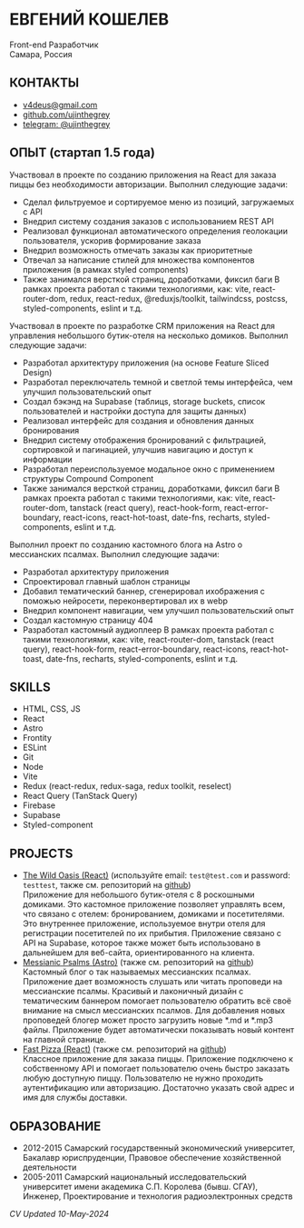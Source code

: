 # ЕВГЕНИЙ КОШЕЛЕВ
Front-end Разработчик\
Самара, Россия

## КОНТАКТЫ
- v4deus@gmail.com
- [github.com/ujinthegrey](https://github.com/ujinthegrey)
- [telegram: @ujinthegrey](https://t.me/ujinthegrey)

## ОПЫТ (стартап 1.5 года)

Участвовал в проекте по созданию приложения на React для заказа пиццы без необходимости авторизации. Выполнил следующие задачи:
- Сделал фильтруемое и сортируемое меню из позиций, загружаемых с API
- Внедрил систему создания заказов с использованием REST API
- Реализовал функционал автоматического определения геолокации пользователя, ускорив формирование заказа
- Внедрил возможность отмечать заказы как приоритетные
- Отвечал за написание стилей для множества компонентов приложения (в рамках styled components)
- Также занимался версткой страниц, доработками, фиксил баги
В рамках проекта работал с такими технологиями, как: vite, react-router-dom, redux, react-redux, @reduxjs/toolkit, tailwindcss, postcss, styled-components, eslint и т.д.

Участвовал в проекте по разработке CRM приложения на React для управления небольшого бутик-отеля на несколько домиков. Выполнил следующие задачи:
- Разработал архитектуру приложения (на основе Feature Sliced Design)
- Разработал переключатель темной и светлой темы интерфейса, чем улучшил пользовательский опыт
- Создал бэкэнд на Supabase (таблицs, storage buckets, список пользователей и настройки доступа для защиты данных)
- Реализовал интерфейс для создания и обновления данных бронирования
- Внедрил систему отображения бронирований с фильтрацией, сортировкой и пагинацией, улучшив навигацию и доступ к информации
- Разработал переиспользуемое модальное окно с применением структуры Compound Component
- Также занимался версткой страниц, доработками, фиксил баги
В рамках проекта работал с такими технологиями, как: vite, react-router-dom, tanstack (react query), react-hook-form, react-error-boundary, react-icons, react-hot-toast, date-fns, recharts, styled-components, eslint и т.д.

Выполнил проект по созданию кастомного блога на Astro о мессианских псалмах. Выполнил следующие задачи:
- Разработал архитектуру приложения
- Спроектировал главный шаблон страницы
- Добавил тематический баннер, сгенерировал ихображения с поможью нейросети, переконвертировал их в webp
- Внедрил компонент навигации, чем улучшил пользовательский опыт
- Создал кастомную страницу 404
- Разработал кастомный аудиоплеер
В рамках проекта работал с такими технологиями, как: vite, react-router-dom, tanstack (react query), react-hook-form, react-error-boundary, react-icons, react-hot-toast, date-fns, recharts, styled-components, eslint и т.д.

## SKILLS
- HTML, CSS, JS
- React
- Astro
- Frontity
- ESLint
- Git
- Node
- Vite
- Redux (react-redux, redux-saga, redux toolkit, reselect)
- React Query (TanStack Query)
- Firebase
- Supabase
- Styled-component

## PROJECTS
- [The Wild Oasis (React)](https://koshelev-wild-oasis.netlify.app) (используйте email: `test@test.com` и password: `testtest`, также см. репозиторий на [github](https://github.com/ujinthegrey/the-wild-oasis))\
Приложение для небольшого бутик-отеля с 8 роскошными домиками. Это кастомное приложение позволяет управлять всем, что связано с отелем: бронированием, домиками и посетителями. Это внутреннее приложение, используемое внутри отеля для регистрации посетителей по их прибытия. Приложение связано с API на Supabase, которое также может быть использовано в дальнейшем для веб-сайта, ориентированного на клиента.
- [Messianic Psalms (Astro)](https://messianic-psalms.netlify.app) (также см. репозиторий на [github](https://github.com/ujinthegrey/messianic-psalms-astro))\
Кастомный блог о так называемых мессианских псалмах. Приложение дает возможность слушать или читать проповеди на мессианские псалмы. Красивый и лаконичный дизайн с тематическим баннером помогает пользователю обратить всё своё внимание на смысл мессианских псалмов. Для добавления новых проповедей блогер может просто загрузить новые  *.md и *.mp3 файлы. Приложение будет автоматически показывать новый контент на главной странице.
- [Fast Pizza (React)](https://koshelev-react-pizza.netlify.app) (также см. репозиторий на [github](https://github.com/ujinthegrey/fast-react-pizza))\
Классное приложение для заказа пиццы. Приложение подключено к собственному API и помогает пользователю очень быстро заказать любую доступную пиццу. Пользователю не нужно проходить аутентификацию или авторизацию. Достаточно указать свой адрес и имя для службы доставки.

## ОБРАЗОВАНИЕ
- 2012-2015 Самарский государственный экономический университет, Бакалавр юриспруденции, Правовое обеспечение хозяйственной деятельности
- 2005-2011 Самарский национальный исследовательский университет имени академика С.П. Королева (бывш. СГАУ), Инженер, Проектирование и технология радиоэлектронных средств

*CV Updated 10-May-2024*

